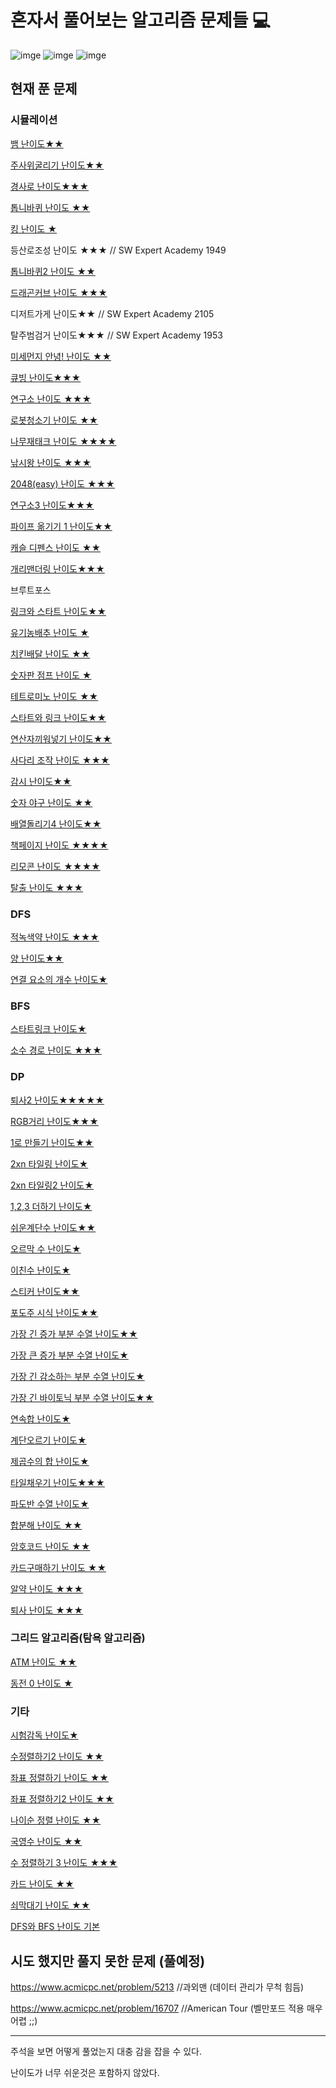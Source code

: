 # 혼자서 풀어보는 알고리즘 문제들 :computer:

![imge](https://img.shields.io/badge/ProjectType-SingleStudy-green) ![imge](https://img.shields.io/badge/Language-C++-yellow) ![imge](https://img.shields.io/badge/Tools-VisualStudio-blue)

## 현재 푼 문제

### 시뮬레이션

[뱀  난이도★★](https://www.acmicpc.net/problem/3190)

[주사위굴리기 난이도★★](https://www.acmicpc.net/problem/14499)

[경사로 난이도★★★](https://www.acmicpc.net/problem/14890)

[톱니바퀴 난이도 ★★](https://www.acmicpc.net/problem/14891)

[킹 난이도 ★](https://www.acmicpc.net/problem/1063)

등산로조성 난이도 ★★★ // SW Expert Academy 1949 

[톱니바퀴2 난이도 ★★](https://www.acmicpc.net/problem/15662)

[드래곤커브 난이도 ★★★](https://www.acmicpc.net/problem/15685)

디저트가게 난이도★★ // SW Expert Academy 2105 

탈주범검거 난이도★★★ // SW Expert Academy 1953

[미세먼지 안녕! 난이도 ★★](https://www.acmicpc.net/problem/17144)

[큐빙 난이도★★★](https://www.acmicpc.net/problem/5373)

[연구소 난이도 ★★★](https://www.acmicpc.net/problem/14502)

[로봇청소기 난이도 ★★](https://www.acmicpc.net/problem/14503)

[나무재태크 난이도 ★★★★](https://www.acmicpc.net/problem/16235)

[낚시왕 난이도 ★★★](https://www.acmicpc.net/problem/17143)

[2048(easy) 난이도 ★★★](https://www.acmicpc.net/problem/12100)

[연구소3 난이도★★★](https://www.acmicpc.net/problem/17142)

[파이프 옮기기 1 난이도★★](https://www.acmicpc.net/problem/17070)

[캐슬 디펜스 난이도 ★★](https://www.acmicpc.net/problem/17135)

[개리맨더링 난이도★★★](https://www.acmicpc.net/problem/17471)

브루트포스

[링크와 스타트 난이도★★](https://www.acmicpc.net/problem/15661)

[유기농배추 난이도 ★](https://www.acmicpc.net/problem/1012)

[치킨배달  난이도 ★★](https://www.acmicpc.net/problem/15686)

[숫자판 점프 난이도 ★](https://www.acmicpc.net/problem/2210)

[테트로미노 난이도 ★★](https://www.acmicpc.net/problem/14500)

[스타트와 링크 난이도★★](https://www.acmicpc.net/problem/14889)

[연산자끼워넣기 난이도★★](https://www.acmicpc.net/problem/14888)

[사다리 조작 난이도 ★★★](https://www.acmicpc.net/problem/15684)

[감시 난이도★★](https://www.acmicpc.net/problem/15683)

[숫자 야구 난이도 ★★](https://www.acmicpc.net/problem/2503)

[배열돌리기4 난이도★★](https://www.acmicpc.net/problem/17406)

[책페이지 난이도 ★★★★](https://www.acmicpc.net/problem/1019)

[리모콘 난이도 ★★★★](https://www.acmicpc.net/submit/1107)

[탈출 난이도 ★★★](https://www.acmicpc.net/problem/3055)

### DFS

[적녹색약 난이도 ★★★](https://www.acmicpc.net/problem/10026)

[양 난이도★★](https://www.acmicpc.net/problem/3184)

[연결 요소의 개수 난이도★](https://www.acmicpc.net/problem/11724)

### BFS

[스타트링크 난이도★](https://www.acmicpc.net/problem/5014)

[소수 경로 난이도 ★★★](https://www.acmicpc.net/problem/1963)

### DP

[퇴사2 난이도★★★★★](https://www.acmicpc.net/problem/15486)

[RGB거리 난이도★★★](https://www.acmicpc.net/problem/1149)

[1로 만들기 난이도★★](https://www.acmicpc.net/problem/1463)

[2xn 타일링 난이도★](https://www.acmicpc.net/problem/11726)

[2xn 타일링2 난이도★](https://www.acmicpc.net/problem/11727)

[1,2,3 더하기 난이도★](https://www.acmicpc.net/problem/9095)

[쉬운계단수 난이도★★](https://www.acmicpc.net/problem/10844)

[오르막 수 난이도★](https://www.acmicpc.net/problem/11057)

[이친수 난이도★](https://www.acmicpc.net/problem/2193)

[스티커 난이도★★](https://www.acmicpc.net/problem/9465)

[포도주 시식 난이도★★](https://www.acmicpc.net/problem/2156)

[가장 긴 증가 부분 수열 난이도★★](https://www.acmicpc.net/problem/11053)

[가장 큰 증가 부분 수열 난이도★](https://www.acmicpc.net/problem/11055)

[가장 긴 감소하는 부분 수열 난이도★](https://www.acmicpc.net/problem/11722)

[가장 긴 바이토닉 부분 수열 난이도★★](https://www.acmicpc.net/problem/11054)

[연속합 난이도★](https://www.acmicpc.net/problem/1912)

[계단오르기 난이도★](https://www.acmicpc.net/problem/2579)

[제곱수의 합 난이도★](https://www.acmicpc.net/problem/1699)

[타일채우기 난이도★★★](https://www.acmicpc.net/problem/2133)

[파도반 수열 난이도★](https://www.acmicpc.net/problem/9461)

[합분해 난이도 ★★](https://www.acmicpc.net/problem/2225)

[암호코드 난이도 ★★](https://www.acmicpc.net/problem/2011)

[카드구매하기 난이도 ★★](https://www.acmicpc.net/problem/11052)

[알약 난이도 ★★★](https://www.acmicpc.net/problem/4811)

[퇴사 난이도 ★★★](https://www.acmicpc.net/problem/14501)

### 그리드 알고리즘(탐욕 알고리즘)

[ATM 난이도 ★★](https://www.acmicpc.net/problem/11399)

[동전 0 난이도 ★](https://www.acmicpc.net/problem/11047)

### 기타

[시험감독 난이도★](https://www.acmicpc.net/problem/13458)

[수정렬하기2 난이도 ★★](https://www.acmicpc.net/problem/2751)

[좌표 정렬하기 난이도 ★★](https://www.acmicpc.net/problem/11650)

[좌표 정렬하기2 난이도 ★★](https://www.acmicpc.net/problem/11651)

[나이순 정렬 난이도 ★★](https://www.acmicpc.net/problem/10814)

[국영수 난이도 ★★](https://www.acmicpc.net/problem/10825)

[수 정렬하기 3 난이도 ★★★](https://www.acmicpc.net/problem/10989)

[카드 난이도 ★★](https://www.acmicpc.net/problem/11652)

[쇠막대기 난이도 ★★](https://www.acmicpc.net/problem/10799)

[DFS와 BFS 난이도 기본](https://www.acmicpc.net/problem/1260)



## 시도 했지만 풀지 못한 문제 (풀예정)

https://www.acmicpc.net/problem/5213 //과외맨 (데이터 관리가 무척 힘듬)

https://www.acmicpc.net/problem/16707 //American Tour (벨만포드 적용 매우 어렵 ;;)

---

주석을 보면 어떻게 풀었는지 대충 감을 잡을 수 있다.

난이도가 너무 쉬운것은 포함하지 않았다.

